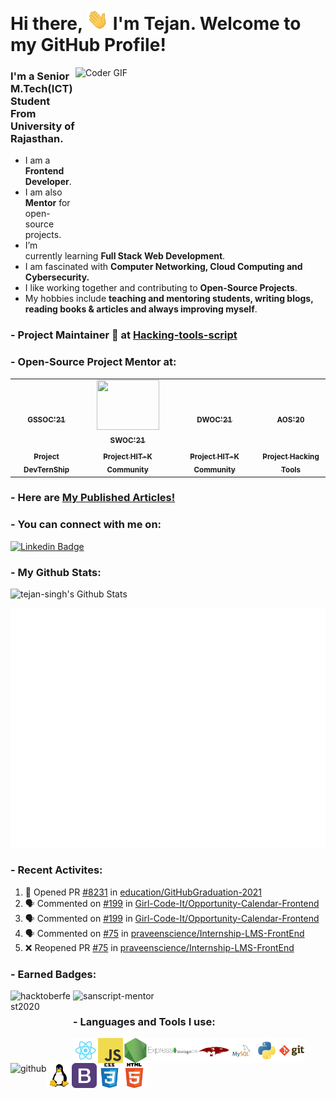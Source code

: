 # Hi there, <img src="https://github.com/ABSphreak/ABSphreak/blob/master/gifs/Hi.gif" width="35px"> I'm Tejan. Welcome to my GitHub Profile!

<img align="right" src="https://www.bypeople.com/wp-content/uploads/2019/03/people-at-work.gif" alt="Coder GIF" width="400px" height="290px">

### I'm a Senior M.Tech(ICT) Student From University of Rajasthan.

- I am a **Frontend Developer**.
- I am also **Mentor** for open-source projects.
- I’m currently learning **Full Stack Web Development**.
- I am fascinated with **Computer Networking, Cloud Computing and Cybersecurity.**
- I like working together and contributing to **Open-Source Projects**.
- My hobbies include **teaching and mentoring students, writing blogs, reading books & articles and always improving myself**.

### - Project Maintainer 📜 at [Hacking-tools-script](https://github.com/sanscript-tech/hacking-tools-scripts)

### - Open-Source Project Mentor at: 

<table>
  <tr>
    <td align="center"><a href="https://gssoc.girlscript.tech/"><img src="https://user-images.githubusercontent.com/50990883/108538140-79797b00-7304-11eb-8fbe-dc7570b3a329.png" width="100px;" alt=""/><br /><sub><b>GSSOC'21</b></sub></a></td>
    
   <td align="center"><a href="https://swoc.tech/"><img height="80px" src="https://user-images.githubusercontent.com/50990883/104121780-e7766e00-5366-11eb-8aae-50a1349a2175.png" width="100px;" alt=""/><br /><sub><b>SWOC'21</b></sub></a></td>
    
   <td align="center"><a href="https://devscript.tech/woc/"><img src="https://user-images.githubusercontent.com/50990883/104121685-2e179880-5366-11eb-9746-c28e1599397e.png" width="100px;" alt=""/><br /><sub><b>DWOC'21</b></sub></a></td>
    
   <td align="center"><a href="https://aos.sanscript.tech/"><img src="https://user-images.githubusercontent.com/50990883/104121829-58b62100-5367-11eb-8b7b-36a1fb2912b3.png" width="100px;" alt=""/><br /><sub><b> AOS'20</b></sub></a></td>
    </tr>
    <tr>
      <td align="center"><a href="https://github.com/praveenscience/Internship-LMS-FrontEnd"><sub><b>Project DevTernShip</b></sub></a>
      <td align="center"><a href="https://github.com/HITK-TECH-Community/Community-Website"><sub><b>Project HIT-K Community</b></sub></a></td>
      <td align="center"><a href="https://github.com/HITK-TECH-Community/Community-Website"><sub><b>Project HIT-K Community</b></sub></a></td>
      <td align="center"><a href="https://github.com/sanscript-tech/hacking-tools-scripts"><sub><b>Project Hacking Tools</b></sub></a></td>
    </tr>
    
</table>

<!---
<a href="https://gssoc.girlscript.tech/"><img src = "https://user-images.githubusercontent.com/50990883/108538140-79797b00-7304-11eb-8fbe-dc7570b3a329.png" width="100" height="100" align = "left"></a>
<a href="https://swoc.tech/"> <img src = "https://user-images.githubusercontent.com/50990883/104121780-e7766e00-5366-11eb-8aae-50a1349a2175.png" width="100" height="100" align = "left"></a>
<a href="https://devscript.tech/woc/"><img src = "https://user-images.githubusercontent.com/50990883/104121685-2e179880-5366-11eb-9746-c28e1599397e.png"  width="100" height="100" align = "left"></a>
<a href="https://aos.sanscript.tech/"> <img src = "https://user-images.githubusercontent.com/50990883/104121829-58b62100-5367-11eb-8b7b-36a1fb2912b3.png"  width="100" height="100" ></a>
-->

### - Here are [My Published Articles!](https://iq.opengenus.org/author/tejan/)

### - You can connect with me on:

[![Linkedin Badge](https://img.shields.io/badge/-tejansingh-blue?style=flat-square&logo=Linkedin&logoColor=white&link=https://www.linkedin.com/in/tejansingh)](https://www.linkedin.com/in/tejansingh)

### - My Github Stats:

<p align = "left"><img src="https://github-readme-stats.vercel.app/api?username=tejan-singh&show_icons=true" alt="tejan-singh's Github Stats"/>
</p>


![Metrics](https://github.com/tejan-singh/tejan-singh/blob/master/github-metrics.svg)



### - Recent Activites:
<!--START_SECTION:activity-->
1. 💪 Opened PR [#8231](https://github.com/education/GitHubGraduation-2021/pull/8231) in [education/GitHubGraduation-2021](https://github.com/education/GitHubGraduation-2021)
2. 🗣 Commented on [#199](https://github.com/Girl-Code-It/Opportunity-Calendar-Frontend/issues/199) in [Girl-Code-It/Opportunity-Calendar-Frontend](https://github.com/Girl-Code-It/Opportunity-Calendar-Frontend)
3. 🗣 Commented on [#199](https://github.com/Girl-Code-It/Opportunity-Calendar-Frontend/issues/199) in [Girl-Code-It/Opportunity-Calendar-Frontend](https://github.com/Girl-Code-It/Opportunity-Calendar-Frontend)
4. 🗣 Commented on [#75](https://github.com/praveenscience/Internship-LMS-FrontEnd/issues/75) in [praveenscience/Internship-LMS-FrontEnd](https://github.com/praveenscience/Internship-LMS-FrontEnd)
5. ❌ Reopened PR [#75](https://github.com/praveenscience/Internship-LMS-FrontEnd/pull/75) in [praveenscience/Internship-LMS-FrontEnd](https://github.com/praveenscience/Internship-LMS-FrontEnd)
<!--END_SECTION:activity-->

### - Earned Badges:
<img src="https://user-images.githubusercontent.com/50990883/103812689-e3a3cc80-5084-11eb-929e-6b3e549c8e85.png" alt="hacktoberfest2020" img align="left" width="100" height="100">
<img src="https://user-images.githubusercontent.com/50990883/103812918-41381900-5085-11eb-8fd0-e040b46662b7.jpg" alt="sanscript-mentor" width="100" height="100">

### - Languages and Tools I use:
<p>
<img src="https://raw.githubusercontent.com/github/explore/80688e429a7d4ef2fca1e82350fe8e3517d3494d/topics/react/react.png" alt="ReactJS" width="40" height="40" img align="left"/>
<img src="https://raw.githubusercontent.com/github/explore/80688e429a7d4ef2fca1e82350fe8e3517d3494d/topics/javascript/javascript.png" alt="javascript" width="40" height="40" img align="left"/>
<img src="https://raw.githubusercontent.com/github/explore/80688e429a7d4ef2fca1e82350fe8e3517d3494d/topics/nodejs/nodejs.png" alt="nodejs" width="40" height="40" img align="left"/>
<img src="https://raw.githubusercontent.com/github/explore/80688e429a7d4ef2fca1e82350fe8e3517d3494d/topics/express/express.png" alt="express" width="40" height="40" img align="left"/>
<img src="https://raw.githubusercontent.com/github/explore/80688e429a7d4ef2fca1e82350fe8e3517d3494d/topics/mongodb/mongodb.png" alt="mongoDB" width="40" height="40" img align="left"/>
<img src="https://raw.githubusercontent.com/github/explore/80688e429a7d4ef2fca1e82350fe8e3517d3494d/topics/mongoose/mongoose.png" alt="mongoose" width="50" height="40" img align="left"/>  
<img src="https://raw.githubusercontent.com/github/explore/80688e429a7d4ef2fca1e82350fe8e3517d3494d/topics/mysql/mysql.png" alt="mysql" width="40" height="40" img align="left"/>  
<img src="https://raw.githubusercontent.com/github/explore/80688e429a7d4ef2fca1e82350fe8e3517d3494d/topics/python/python.png" alt="python" width="40" height="40" img align="left"/>
<img src="https://raw.githubusercontent.com/github/explore/80688e429a7d4ef2fca1e82350fe8e3517d3494d/topics/git/git.png" alt="git" width="40" height="40" img align="left"/>
<img src='https://cdn.jsdelivr.net/npm/simple-icons@3.0.1/icons/github.svg' alt='github' height='40' img align="left">
<img src="https://raw.githubusercontent.com/github/explore/80688e429a7d4ef2fca1e82350fe8e3517d3494d/topics/linux/linux.png" alt="linux" width="40" height="40" img align="left"/> 
<img src="https://raw.githubusercontent.com/github/explore/80688e429a7d4ef2fca1e82350fe8e3517d3494d/topics/bootstrap/bootstrap.png" alt="bootstrap" width="40" height="40" img align="left"/>
<img src="https://raw.githubusercontent.com/github/explore/80688e429a7d4ef2fca1e82350fe8e3517d3494d/topics/css/css.png" alt="css3" width="40" height="40" img align="left"/>
<img src="https://raw.githubusercontent.com/github/explore/80688e429a7d4ef2fca1e82350fe8e3517d3494d/topics/html/html.png" alt="html5" width="40" height="40" img align="left"/> 
</p>

